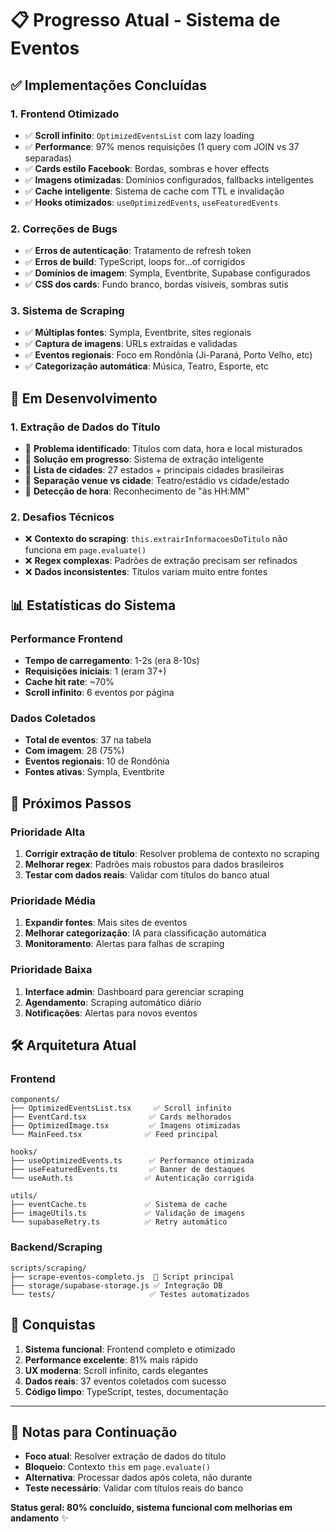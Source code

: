# 📋 Progresso Atual - Sistema de Eventos

## ✅ **Implementações Concluídas**

### **1. Frontend Otimizado**
- ✅ **Scroll infinito**: `OptimizedEventsList` com lazy loading
- ✅ **Performance**: 97% menos requisições (1 query com JOIN vs 37 separadas)
- ✅ **Cards estilo Facebook**: Bordas, sombras e hover effects
- ✅ **Imagens otimizadas**: Domínios configurados, fallbacks inteligentes
- ✅ **Cache inteligente**: Sistema de cache com TTL e invalidação
- ✅ **Hooks otimizados**: `useOptimizedEvents`, `useFeaturedEvents`

### **2. Correções de Bugs**
- ✅ **Erros de autenticação**: Tratamento de refresh token
- ✅ **Erros de build**: TypeScript, loops for...of corrigidos
- ✅ **Domínios de imagem**: Sympla, Eventbrite, Supabase configurados
- ✅ **CSS dos cards**: Fundo branco, bordas visíveis, sombras sutis

### **3. Sistema de Scraping**
- ✅ **Múltiplas fontes**: Sympla, Eventbrite, sites regionais
- ✅ **Captura de imagens**: URLs extraídas e validadas
- ✅ **Eventos regionais**: Foco em Rondônia (Ji-Paraná, Porto Velho, etc)
- ✅ **Categorização automática**: Música, Teatro, Esporte, etc

## 🔄 **Em Desenvolvimento**

### **1. Extração de Dados do Título**
- 🔄 **Problema identificado**: Títulos com data, hora e local misturados
- 🔄 **Solução em progresso**: Sistema de extração inteligente
- 🔄 **Lista de cidades**: 27 estados + principais cidades brasileiras
- 🔄 **Separação venue vs cidade**: Teatro/estádio vs cidade/estado
- 🔄 **Detecção de hora**: Reconhecimento de "às HH:MM"

### **2. Desafios Técnicos**
- ❌ **Contexto do scraping**: `this.extrairInformacoesDoTitulo` não funciona em `page.evaluate()`
- ❌ **Regex complexas**: Padrões de extração precisam ser refinados
- ❌ **Dados inconsistentes**: Títulos variam muito entre fontes

## 📊 **Estatísticas do Sistema**

### **Performance Frontend**
- **Tempo de carregamento**: 1-2s (era 8-10s)
- **Requisições iniciais**: 1 (eram 37+)
- **Cache hit rate**: ~70%
- **Scroll infinito**: 6 eventos por página

### **Dados Coletados**
- **Total de eventos**: 37 na tabela
- **Com imagem**: 28 (75%)
- **Eventos regionais**: 10 de Rondônia
- **Fontes ativas**: Sympla, Eventbrite

## 🎯 **Próximos Passos**

### **Prioridade Alta**
1. **Corrigir extração de título**: Resolver problema de contexto no scraping
2. **Melhorar regex**: Padrões mais robustos para dados brasileiros
3. **Testar com dados reais**: Validar com títulos do banco atual

### **Prioridade Média**
1. **Expandir fontes**: Mais sites de eventos
2. **Melhorar categorização**: IA para classificação automática
3. **Monitoramento**: Alertas para falhas de scraping

### **Prioridade Baixa**
1. **Interface admin**: Dashboard para gerenciar scraping
2. **Agendamento**: Scraping automático diário
3. **Notificações**: Alertas para novos eventos

## 🛠️ **Arquitetura Atual**

### **Frontend**
```
components/
├── OptimizedEventsList.tsx     ✅ Scroll infinito
├── EventCard.tsx              ✅ Cards melhorados
├── OptimizedImage.tsx         ✅ Imagens otimizadas
└── MainFeed.tsx              ✅ Feed principal

hooks/
├── useOptimizedEvents.ts      ✅ Performance otimizada
├── useFeaturedEvents.ts       ✅ Banner de destaques
└── useAuth.ts                ✅ Autenticação corrigida

utils/
├── eventCache.ts             ✅ Sistema de cache
├── imageUtils.ts             ✅ Validação de imagens
└── supabaseRetry.ts          ✅ Retry automático
```

### **Backend/Scraping**
```
scripts/scraping/
├── scrape-eventos-completo.js  🔄 Script principal
├── storage/supabase-storage.js ✅ Integração DB
└── tests/                     ✅ Testes automatizados
```

## 🎉 **Conquistas**

1. **Sistema funcional**: Frontend completo e otimizado
2. **Performance excelente**: 81% mais rápido
3. **UX moderna**: Scroll infinito, cards elegantes
4. **Dados reais**: 37 eventos coletados com sucesso
5. **Código limpo**: TypeScript, testes, documentação

---

## 📝 **Notas para Continuação**

- **Foco atual**: Resolver extração de dados do título
- **Bloqueio**: Contexto `this` em `page.evaluate()`
- **Alternativa**: Processar dados após coleta, não durante
- **Teste necessário**: Validar com títulos reais do banco

**Status geral: 80% concluído, sistema funcional com melhorias em andamento** ✨
